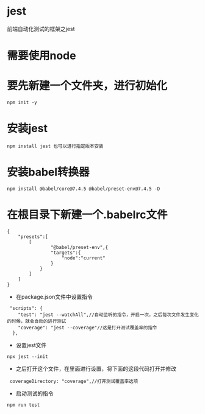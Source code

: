 # jest
前端自动化测试的框架之jest
# 需要使用node
# 要先新建一个文件夹，进行初始化
```
npm init -y
```
# 安装jest
```
npm install jest 也可以进行指定版本安装
```
# 安装babel转换器
```
npm install @babel/core@7.4.5 @babel/preset-env@7.4.5 -D
```
# 在根目录下新建一个.babelrc文件
```
{
    "presets":[
        [
                "@babel/preset-env",{
                "targets":{
                    "node":"current"
                }
            }
        ]
    ]
}
```
* 在package.json文件中设置指令
```
 "scripts": {
    "test": "jest --watchAll",//自动监听的指令，开启一次，之后每次文件发生变化的时候，就会自动的进行测试
    "coverage": "jest --coverage"//这是打开测试覆盖率的指令
  },

```
* 设置jest文件
```
npx jest --init
```
* 之后打开这个文件，在里面进行设置，将下面的这段代码打开并修改
```
 coverageDirectory: "coverage",//打开测试覆盖率选项
```
* 启动测试的指令
 ```
 npm run test
 ```
